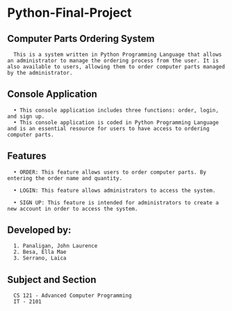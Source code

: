 # Python-Final-Project

## Computer Parts Ordering System 
      This is a system written in Python Programming Language that allows an administrator to manage the ordering process from the user. It is also available to users, allowing them to order computer parts managed by the administrator.


## Console Application 
      • This console application includes three functions: order, login, and sign up.
      • This console application is coded in Python Programming Language and is an essential resource for users to have access to ordering computer parts.

## Features 
      • ORDER: This feature allows users to order computer parts. By entering the order name and quantity.

      • LOGIN: This feature allows administrators to access the system.

      • SIGN UP: This feature is intended for administrators to create a new account in order to access the system.


## Developed by:
      1. Panaligan, John Laurence 
      2. Besa, Ella Mae
      3. Serrano, Laica 

## Subject and Section
      CS 121 - Advanced Computer Programming
      IT - 2101
